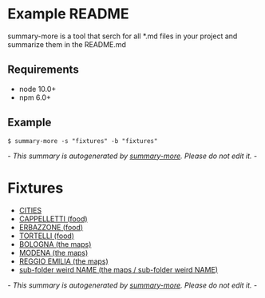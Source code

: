 # Example README
summary-more is a tool that serch for all *.md files in your project and summarize them in the README.md

## Requirements
* node 10.0+
* npm 6.0+

## Example

```
$ summary-more -s "fixtures" -b "fixtures"
```

*- This summary is autogenerated by [summary-more](https://github.com/silversonicaxel/summary-more). Please do not edit it. -*
# Fixtures
* [CITIES](CITIES.md)
* [CAPPELLETTI (food)](food/CAPPELLETTI.md)
* [ERBAZZONE (food)](food/ERBAZZONE.md)
* [TORTELLI (food)](food/TORTELLI.md)
* [BOLOGNA (the maps)](the&#32;maps/BOLOGNA.md)
* [MODENA (the maps)](the&#32;maps/MODENA.md)
* [REGGIO EMILIA (the maps)](the&#32;maps/REGGIO&#32;EMILIA.md)
* [sub-folder weird NAME (the maps / sub-folder weird NAME)](the&#32;maps/sub-folder&#32;weird&#32;NAME/sub-folder&#32;weird&#32;NAME.md)

*- This summary is autogenerated by [summary-more](https://github.com/silversonicaxel/summary-more). Please do not edit it. -*
